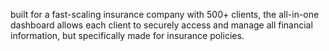 built for a fast-scaling insurance company with 500+ clients, the all-in-one dashboard allows each client to securely access and manage all financial information, but specifically made for insurance policies.

